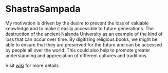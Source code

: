 # ShastraSampada

My motivation is driven by the desire to prevent the loss of valuable knowledge and to make it easily accessible to future generations. The destruction of the ancient Nalanda University as an example of the kind of loss that can occur over time. By digitizing religious books, we might be able to ensure that they are preserved for the future and can be accessed by people all over the world. This could also help to promote greater understanding and appreciation of different cultures and traditions.

Visit [wiki](https://github.com/SanatanDharm/ShastraSampada/wiki) for more details
